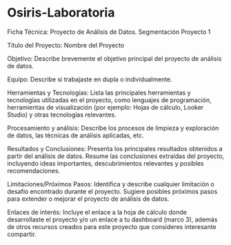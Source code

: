 # Osiris-Laboratoria
Ficha Técnica: Proyecto de Análisis de Datos. Segmentación Proyecto 1 

Título del Proyecto: Nombre del Proyecto

Objetivo:
Describe brevemente el objetivo principal del proyecto de análisis de datos.

Equipo:
Describe si trabajaste en dupla o individualmente.

Herramientas y Tecnologías:
Lista las principales herramientas y tecnologías utilizadas en el proyecto, como lenguajes de programación, herramientas de visualización (por ejemplo: Hojas de cálculo, Looker Studio) y otras tecnologías relevantes.

Procesamiento y análisis:
Describe los procesos de limpieza y exploración de datos, las técnicas de análisis aplicadas, etc.

Resultados y Conclusiones:
Presenta los principales resultados obtenidos a partir del análisis de datos.
Resume las conclusiones extraídas del proyecto, incluyendo ideas importantes, descubrimientos relevantes y posibles recomendaciones.

Limitaciones/Próximos Pasos:
Identifica y describe cualquier limitación o desafío encontrado durante el proyecto.
Sugiere posibles próximos pasos para extender o mejorar el proyecto de análisis de datos.

Enlaces de interés:
Incluye el enlace a la hoja de cálculo donde desarrollaste el proyecto y/o un enlace a tu dashboard (marco 3), además de otros recursos creados para este proyecto que consideres interesante compartir.
